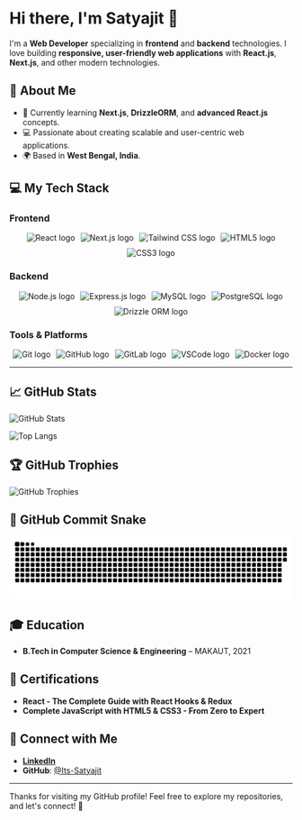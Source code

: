 # Hi there, I'm Satyajit 👋

I'm a **Web Developer** specializing in **frontend** and **backend** technologies. I love building **responsive, user-friendly web applications** with **React.js**, **Next.js**, and other modern technologies.

## 🚀 About Me

- 🌱 Currently learning **Next.js**, **DrizzleORM**, and **advanced React.js** concepts.
- 💻 Passionate about creating scalable and user-centric web applications.
- 🌍 Based in **West Bengal, India**.

## 💻 My Tech Stack

### Frontend

<div style="display: flex; flex-wrap: wrap; justify-content: center; gap: 10px;">
    <img src="https://img.shields.io/badge/-React.js-61DAFB?logo=react&logoColor=black" alt="React logo" />
    <img src="https://img.shields.io/badge/-Next.js-000000?logo=next.js&logoColor=white" alt="Next.js logo" />
    <img src="https://img.shields.io/badge/-Tailwind%20CSS-38BDF8?logo=tailwind-css&logoColor=white" alt="Tailwind CSS logo" />
    <img src="https://img.shields.io/badge/-HTML5-E34F26?logo=html5&logoColor=white" alt="HTML5 logo" />
    <img src="https://img.shields.io/badge/-CSS3-1572B6?logo=css3&logoColor=white" alt="CSS3 logo" />
</div>

### Backend

<div style="display: flex; flex-wrap: wrap; justify-content: center; gap: 10px;">
    <img src="https://img.shields.io/badge/-Node.js-339933?logo=node.js&logoColor=white" alt="Node.js logo" />
    <img src="https://img.shields.io/badge/-Express.js-000000?logo=express&logoColor=white" alt="Express.js logo" />
    <img src="https://img.shields.io/badge/-MySQL-4479A1?logo=mysql&logoColor=white" alt="MySQL logo" />
    <img src="https://img.shields.io/badge/-PostgreSQL-336791?logo=postgresql&logoColor=white" alt="PostgreSQL logo" />
    <img src="https://img.shields.io/badge/-DrizzleORM-4B8B3B?logo=drizzle&logoColor=white" alt="Drizzle ORM logo" />
</div>

### Tools & Platforms

<div style="display: flex; flex-wrap: wrap; justify-content: center; gap: 10px;">
    <img src="https://img.shields.io/badge/-Git-F05032?logo=git&logoColor=white" alt="Git logo" />
    <img src="https://img.shields.io/badge/-GitHub-181717?logo=github&logoColor=white" alt="GitHub logo" />
    <img src="https://img.shields.io/badge/-GitLab-FCA121?logo=gitlab&logoColor=white" alt="GitLab logo" />
    <img src="https://img.shields.io/badge/-VS%20Code-0078D4?logo=visual-studio-code&logoColor=white" alt="VSCode logo" />
    <img src="https://img.shields.io/badge/-Docker-2496ED?logo=docker&logoColor=white" alt="Docker logo" />
</div>

---



## 📈 GitHub Stats

![GitHub Stats](https://github-readme-stats.vercel.app/api?username=Its-Satyajit&show_icons=true&hide_title=true&count_private=true&hide=prs&theme=transparent)

![Top Langs](https://github-readme-stats.vercel.app/api/top-langs/?username=Its-Satyajit&langs_count=5&theme=transparent)

## 🏆 GitHub Trophies

![GitHub Trophies](https://github-profile-trophy.vercel.app/?username=Its-Satyajit&theme=gruvbox&no-frame=true)

## 🐍 GitHub Commit Snake

![Commit Snake](https://raw.githubusercontent.com/Its-Satyajit/Its-Satyajit/output/github-contribution-grid-snake.svg)


## 🎓 Education


- **B.Tech in Computer Science & Engineering** – MAKAUT, 2021 
## 🏅 Certifications

- **React - The Complete Guide with React Hooks & Redux**
- **Complete JavaScript with HTML5 & CSS3 - From Zero to Expert**

## 🔗 Connect with Me

- **[LinkedIn](https://www.linkedin.com/in/satyajit0013//)**
- **GitHub**: [@Its-Satyajit](https://github.com/Its-Satyajit)



---

Thanks for visiting my GitHub profile! Feel free to explore my repositories, and let's connect! 🚀
